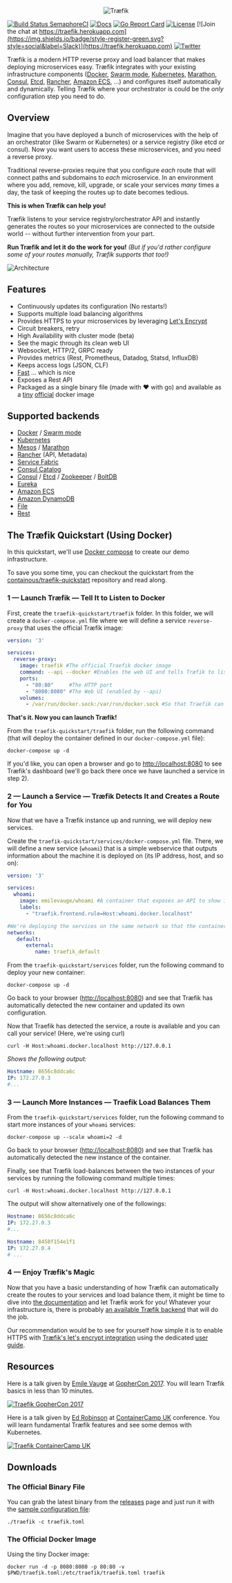 <p align="center">
<img src="img/traefik.logo.png" alt="Træfik" title="Træfik" />
</p>

[![Build Status SemaphoreCI](https://semaphoreci.com/api/v1/containous/traefik/branches/master/shields_badge.svg)](https://semaphoreci.com/containous/traefik)
[![Docs](https://img.shields.io/badge/docs-current-brightgreen.svg)](https://docs.traefik.io)
[![Go Report Card](https://goreportcard.com/badge/github.com/containous/traefik)](https://goreportcard.com/report/github.com/containous/traefik)
[![License](https://img.shields.io/badge/license-MIT-blue.svg)](https://github.com/containous/traefik/blob/master/LICENSE.md)
[![Join the chat at https://traefik.herokuapp.com](https://img.shields.io/badge/style-register-green.svg?style=social&label=Slack)](https://traefik.herokuapp.com)
[![Twitter](https://img.shields.io/twitter/follow/traefikproxy.svg?style=social)](https://twitter.com/intent/follow?screen_name=traefikproxy)


Træfik is a modern HTTP reverse proxy and load balancer that makes deploying microservices easy.
Træfik integrates with your existing infrastructure components ([Docker](https://www.docker.com/), [Swarm mode](https://docs.docker.com/engine/swarm/), [Kubernetes](https://kubernetes.io), [Marathon](https://mesosphere.github.io/marathon/), [Consul](https://www.consul.io/), [Etcd](https://coreos.com/etcd/), [Rancher](https://rancher.com), [Amazon ECS](https://aws.amazon.com/ecs), ...) and configures itself automatically and dynamically.
Telling Træfik where your orchestrator is could be the _only_ configuration step you need to do.

## Overview

Imagine that you have deployed a bunch of microservices with the help of an orchestrator (like Swarm or Kubernetes) or a service registry (like etcd or consul).
Now you want users to access these microservices, and you need a reverse proxy.

Traditional reverse-proxies require that you configure _each_ route that will connect paths and subdomains to _each_ microservice. In an environment where you add, remove, kill, upgrade, or scale your services _many_ times a day, the task of keeping the routes up to date becomes tedious. 

**This is when Træfik can help you!**

Træfik listens to your service registry/orchestrator API and instantly generates the routes so your microservices are connected to the outside world -- without further intervention from your part. 

**Run Træfik and let it do the work for you!** 
_(But if you'd rather configure some of your routes manually, Træfik supports that too!)_

![Architecture](img/architecture.png)

## Features

- Continuously updates its configuration (No restarts!)
- Supports multiple load balancing algorithms
- Provides HTTPS to your microservices by leveraging [Let's Encrypt](https://letsencrypt.org)
- Circuit breakers, retry
- High Availability with cluster mode (beta)
- See the magic through its clean web UI
- Websocket, HTTP/2, GRPC ready
- Provides metrics (Rest, Prometheus, Datadog, Statsd, InfluxDB)
- Keeps access logs (JSON, CLF)
- [Fast](/benchmarks) ... which is nice
- Exposes a Rest API
- Packaged as a single binary file (made with :heart: with go) and available as a [tiny](https://microbadger.com/images/traefik) [official](https://hub.docker.com/r/_/traefik/) docker image


## Supported backends

- [Docker](/configuration/backends/docker/) / [Swarm mode](/configuration/backends/docker/#docker-swarm-mode)
- [Kubernetes](/configuration/backends/kubernetes/)
- [Mesos](/configuration/backends/mesos/) / [Marathon](/configuration/backends/marathon/)
- [Rancher](/configuration/backends/rancher/) (API, Metadata)
- [Service Fabric](/configuration/backends/servicefabric/)
- [Consul Catalog](/configuration/backends/consulcatalog/)
- [Consul](/configuration/backends/consul/) / [Etcd](/configuration/backends/etcd/) / [Zookeeper](/configuration/backends/zookeeper/) / [BoltDB](/configuration/backends/boltdb/)
- [Eureka](/configuration/backends/eureka/)
- [Amazon ECS](/configuration/backends/ecs/)
- [Amazon DynamoDB](/configuration/backends/dynamodb/)
- [File](/configuration/backends/file/)
- [Rest](/configuration/backends/rest/)

## The Træfik Quickstart (Using Docker)

In this quickstart, we'll use [Docker compose](https://docs.docker.com/compose) to create our demo infrastructure.

To save you some time, you can checkout the quickstart from the [containous/traefik-quickstart](https://github.com/containous/traefik-quickstart) repository and read along.

### 1 — Launch Træfik — Tell It to Listen to Docker

First, create the `traefik-quickstart/traefik` folder. In this folder, we will create a `docker-compose.yml` file where we will define a service `reverse-proxy` that uses the official Træfik image:

```yaml
version: '3'

services:
  reverse-proxy:
    image: traefik #The official Traefik docker image
    command: --api --docker #Enables the web UI and tells Træfik to listen to docker
    ports:
      - "80:80"     #The HTTP port
      - "8080:8080" #The Web UI (enabled by --api)
    volumes:
      - /var/run/docker.sock:/var/run/docker.sock #So that Traefik can listen to the Docker events
```

**That's it. Now you can launch Træfik!**

From the `traefik-quickstart/traefik` folder, run the following command (that will deploy the container defined in our `docker-compose.yml` file):

```shell
docker-compose up -d
```

If you'd like, you can open a browser and go to [http://localhost:8080](http://localhost:8080) to see Træfik's dashboard (we'll go back there once we have launched a service in step 2).

### 2 — Launch a Service — Træfik Detects It and Creates a Route for You 

Now that we have a Træfik instance up and running, we will deploy new services. 

Create the `traefik-quickstart/services/docker-compose.yml` file. 
There, we will define a new service (`whoami`) that is a simple webservice that outputs information about the machine it is deployed on (its IP address, host, and so on):

```yaml
version: '3'

services:
  whoami:
    image: emilevauge/whoami #A container that exposes an API to show it's IP address
    labels:
      - "traefik.frontend.rule=Host:whoami.docker.localhost"

#We're deploying the services on the same network so that the containers can talk to each other
networks: 
   default: 
      external:
         name: traefik_default 
```

From the `traefik-quickstart/services` folder, run the following command to deploy your new container:
 
```shell
docker-compose up -d
```

Go back to your browser ([http://localhost:8080](http://localhost:8080)) and see that Træfik has automatically detected the new container and updated its own configuration.

Now that Traefik has detected the service, a route is available and you can call your service! (Here, we're using curl)

```shell
curl -H Host:whoami.docker.localhost http://127.0.0.1
```

_Shows the following output:_
```yaml
Hostname: 8656c8ddca6c
IP: 172.27.0.3
#...
```

### 3 — Launch More Instances — Traefik Load Balances Them

From the `traefik-quickstart/services` folder, run the following command to start more instances of your `whoami` services:
 
```shell
docker-compose up --scale whoami=2 -d
```

Go back to your browser ([http://localhost:8080](http://localhost:8080)) and see that Træfik has automatically detected the new instance of the container.

Finally, see that Træfik load-balances between the two instances of your services by running the following command multiple times:

```shell
curl -H Host:whoami.docker.localhost http://127.0.0.1
```

The output will show alternatively one of the followings:

```yaml
Hostname: 8656c8ddca6c
IP: 172.27.0.3
#...
```

```yaml
Hostname: 8458f154e1f1
IP: 172.27.0.4
# ...
```

### 4 — Enjoy Træfik's Magic

Now that you have a basic understanding of how Træfik can automatically create the routes to your services and load balance them, it might be time to dive into [the documentation](https://docs.traefik.io/) and let Træfik work for you! Whatever your infrastructure is, there is probably [an available Træfik backend](#supported-backends) that will do the job. 

Our recommendation would be to see for yourself how simple it is to enable HTTPS with [Træfik's let's encrypt integration](https://docs.traefik.io/user-guide/examples/#lets-encrypt-support) using the dedicated [user guide](https://docs.traefik.io/user-guide/docker-and-lets-encrypt/).

## Resources

Here is a talk given by [Emile Vauge](https://github.com/emilevauge) at [GopherCon 2017](https://gophercon.com).
You will learn Træfik basics in less than 10 minutes.

[![Traefik GopherCon 2017](https://img.youtube.com/vi/RgudiksfL-k/0.jpg)](https://www.youtube.com/watch?v=RgudiksfL-k)

Here is a talk given by [Ed Robinson](https://github.com/errm) at [ContainerCamp UK](https://container.camp) conference.
You will learn fundamental Træfik features and see some demos with Kubernetes.

[![Traefik ContainerCamp UK](https://img.youtube.com/vi/aFtpIShV60I/0.jpg)](https://www.youtube.com/watch?v=aFtpIShV60I)

## Downloads

### The Official Binary File

You can grab the latest binary from the [releases](https://github.com/containous/traefik/releases) page and just run it with the [sample configuration file](https://raw.githubusercontent.com/containous/traefik/master/traefik.sample.toml):

```shell
./traefik -c traefik.toml
```

### The Official Docker Image

Using the tiny Docker image:

```shell
docker run -d -p 8080:8080 -p 80:80 -v $PWD/traefik.toml:/etc/traefik/traefik.toml traefik
```